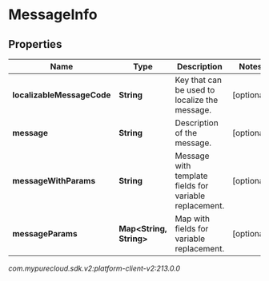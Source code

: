 # MessageInfo


## Properties

| Name | Type | Description | Notes |
| ------------ | ------------- | ------------- | ------------- |
| **localizableMessageCode** | **String** | Key that can be used to localize the message. |  [optional] |
| **message** | **String** | Description of the message. |  [optional] |
| **messageWithParams** | **String** | Message with template fields for variable replacement. |  [optional] |
| **messageParams** | **Map&lt;String, String&gt;** | Map with fields for variable replacement. |  [optional] |




_com.mypurecloud.sdk.v2:platform-client-v2:213.0.0_
